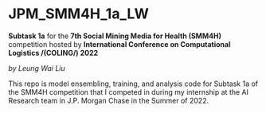 # JPM_SMM4H_1a_LW

**Subtask 1a** for the **7th Social Mining Media for Health (SMM4H)** competition hosted by **International Conference on Computational Logistics /(COLING/) 2022**

_by Leung Wai Liu_

This repo is model ensembling, training, and analysis code for Subtask 1a of the SMM4H competition that I competed in during my internship at the AI Research team in J.P. Morgan Chase in the Summer of 2022. 




